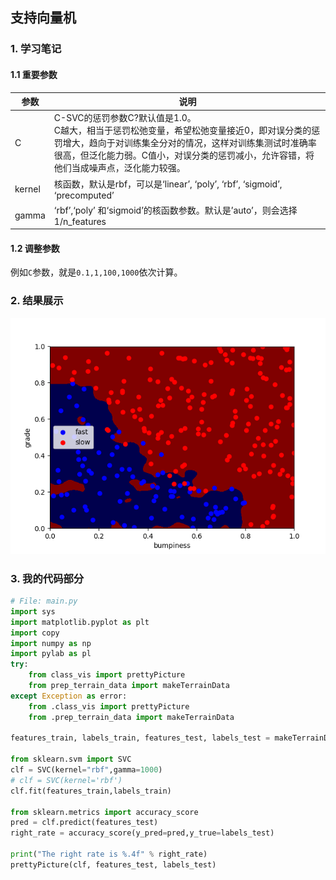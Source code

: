 ## 支持向量机
### 1. 学习笔记
#### 1.1 重要参数
| 参数 | 说明 |
| -| -|
| C|C-SVC的惩罚参数C?默认值是1.0。<br> C越大，相当于惩罚松弛变量，希望松弛变量接近0，即对误分类的惩罚增大，趋向于对训练集全分对的情况，这样对训练集测试时准确率很高，但泛化能力弱。C值小，对误分类的惩罚减小，允许容错，将他们当成噪声点，泛化能力较强。|
| kernel | 核函数，默认是rbf，可以是‘linear’, ‘poly’, ‘rbf’, ‘sigmoid’, ‘precomputed’ |
| gamma|‘rbf’,‘poly’ 和‘sigmoid’的核函数参数。默认是’auto’，则会选择1/n_features |

#### 1.2 调整参数
例如`C`参数，就是`0.1,1,100,1000`依次计算。

### 2. 结果展示
![](image/test.png)
### 3. 我的代码部分
```python
# File: main.py
import sys
import matplotlib.pyplot as plt
import copy
import numpy as np
import pylab as pl
try:
    from class_vis import prettyPicture
    from prep_terrain_data import makeTerrainData
except Exception as error:
    from .class_vis import prettyPicture
    from .prep_terrain_data import makeTerrainData

features_train, labels_train, features_test, labels_test = makeTerrainData()

from sklearn.svm import SVC
clf = SVC(kernel="rbf",gamma=1000)
# clf = SVC(kernel='rbf')
clf.fit(features_train,labels_train)

from sklearn.metrics import accuracy_score
pred = clf.predict(features_test)
right_rate = accuracy_score(y_pred=pred,y_true=labels_test)

print("The right rate is %.4f" % right_rate)
prettyPicture(clf, features_test, labels_test)

```